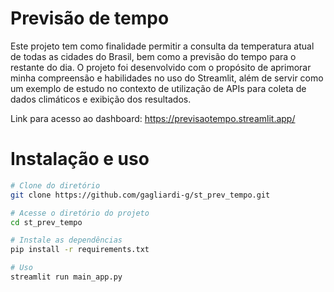 # Previsão de tempo
Este projeto tem como finalidade permitir a consulta da temperatura atual de todas as cidades do Brasil, bem como a previsão do tempo para o restante do dia. O projeto foi desenvolvido com o propósito de aprimorar minha compreensão e habilidades no uso do Streamlit, além de servir como um exemplo de estudo no contexto de utilização de APIs para coleta de dados climáticos e exibição dos resultados.

Link para acesso ao dashboard: https://previsaotempo.streamlit.app/

# Instalação e uso
```bash
# Clone do diretório
git clone https://github.com/gagliardi-g/st_prev_tempo.git

# Acesse o diretório do projeto
cd st_prev_tempo

# Instale as dependências
pip install -r requirements.txt

# Uso
streamlit run main_app.py
```
